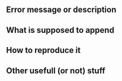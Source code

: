 ## Error message or description

## What is supposed to append

## How to reproduce it

## Other usefull (or not) stuff
